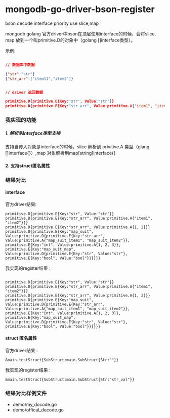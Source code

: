 # mongodb-go-driver-bson-register
bson decode interface priority use slice,map


mongodb golang 官方driver中bson在顶层使用interface的时候，会将slice, map 放到一个叫primitive.D的对象中（golang []interface类型）。

示例: 

``` json

// 数据库中数据

{"str":"str"}
{"str_arr":["item11","item2"]}


// driver 返回数据

primitive.D{primitive.E{Key:"str", Value:"str"}}
primitive.D{primitive.E{Key:"str_arr", Value:primitive.A{"item1", "item2"}}}

```

### 我实现的功能

##### 1. 解析到interface类型支持
支持当传入对象是interface的时候，slice 解析到 privitive.A 类型（glang []interface{}）,map 对象解析到map[string]interface{}

#### 2. 支持struct匿名属性





### 结果对比


#### interface

官方driver结果:

``` 
primitive.D{primitive.E{Key:"str", Value:"str"}}
primitive.D{primitive.E{Key:"str_arr", Value:primitive.A{"item1", "item2"}}}
primitive.D{primitive.E{Key:"str_arr", Value:primitive.A{1, 2}}}
primitive.D{primitive.E{Key:"map_suit", Value:primitive.D{primitive.E{Key:"str_arr", Value:primitive.A{"map_suit_item1", "map_suit_item2"}}, primitive.E{Key:"int", Value:primitive.A{1, 2, 3}}, primitive.E{Key:"map_suit_map", Value:primitive.D{primitive.E{Key:"str", Value:"str"}, primitive.E{Key:"bool", Value:"bool"}}}}}}

```

我实现的register结果 :

```

primitive.D{primitive.E{Key:"str", Value:"str"}}
primitive.D{primitive.E{Key:"str_arr", Value:primitive.A{"item1", "item2"}}}
primitive.D{primitive.E{Key:"str_arr", Value:primitive.A{1, 2}}}
primitive.D{primitive.E{Key:"map_suit", Value:primitive.D{primitive.E{Key:"str_arr", Value:primitive.A{"map_suit_item1", "map_suit_item2"}}, primitive.E{Key:"int", Value:primitive.A{1, 2, 3}}, primitive.E{Key:"map_suit_map", Value:primitive.D{primitive.E{Key:"str", Value:"str"}, primitive.E{Key:"bool", Value:"bool"}}}}}}

```

#### struct  匿名属性



官方driver结果 :

```
&main.testStruct{SubStruct:main.SubStruct{Str:""}}

```

我实现的register结果 :

```
&main.testStruct{SubStruct:main.SubStruct{Str:"str_val"}}

```




### 结果对比样例文件

- demo/my_docode.go
- demo/offical_decode.go